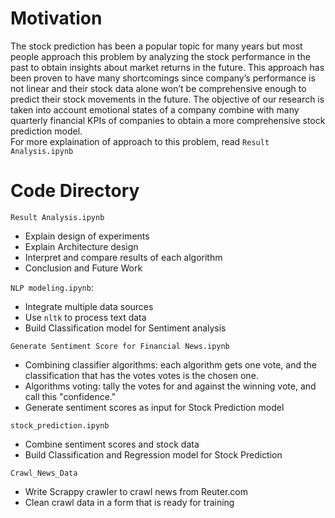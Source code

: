 # Motivation
   The stock prediction has been a popular topic for many years but most people approach this problem by analyzing the stock performance in the past to obtain insights about market returns in the future. This approach has been proven to have many shortcomings since company’s performance is not linear and their stock data alone won’t be comprehensive enough to predict their stock movements in the future.
   The objective of our research is taken into account emotional states of a company combine with many quarterly financial KPIs of companies to obtain a more comprehensive stock prediction model.  
   For more explaination of approach to this problem, read `Result Analysis.ipynb`
   
# Code Directory
`Result Analysis.ipynb`
- Explain design of experiments
- Explain Architecture design
- Interpret and compare results of each algorithm
- Conclusion and Future Work

`NLP modeling.ipynb`: 
- Integrate multiple data sources
- Use `nltk` to process text data
- Build Classification model for Sentiment analysis
    
`Generate Sentiment Score for Financial News.ipynb`
- Combining classifier algorithms: each algorithm gets one vote, and the classification that has the votes votes is the chosen one.
- Algorithms voting: tally the votes for and against the winning vote, and call this "confidence."
- Generate sentiment scores as input for Stock Prediction model

`stock_prediction.ipynb`
- Combine sentiment scores and stock data
- Build Classification and Regression model for Stock Prediction

`Crawl_News_Data`
- Write Scrappy crawler to crawl news from Reuter.com
- Clean crawl data in a form that is ready for training
